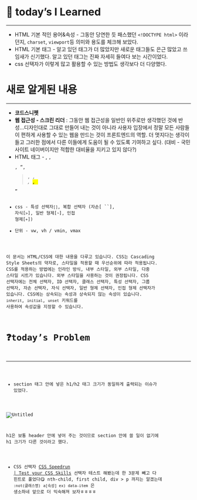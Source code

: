 # 📒 today’s I Learned

---

- HTML 기본 적인 용어&속성 - 그동안 당연한 듯 패스했던 `<!DOCTYPE html>` 이라던지, `charset`, `viewport`등 의미와 용도를 체크해 보았다.
- HTML 기본 태그 - 알고 있던 태그가 더 많았지만 새로운 태그들도 은근 많았고 쓰임새가 신기했다. 알고 있던 태그는 진짜 자세히 들여다 보는 시간이었다.
- css 선택자가 이렇게 많고 활용할 수 있는 방법도 생각보다 더 다양했다.

# 새로 알게된 내용

---

- **코드스니펫**
- **웹 접근성 - 스크린 리더** : 그동안 웹 접근성을 일반인 위주로만 생각했던 것에 반성…디자인대로 그대로 만들어 내는 것이 아니라 사용자 입장에서 정말 모든 사람들이 편하게 사용할 수 있는 웹을 만드는 것이 프론트엔드의 역할. 더 멋지다는 생각이 들고 그러한 점에서 다른 이들에게 도움이 될 수 있도록 기여하고 싶다. (대비 - 국민 사이트 네이버이지만 적합한 대비율을 지키고 있지 않다?)
- HTML 태그 - <wbr>, <code>, <pre>, <q>, <blockquote>, <cite>, <adress>, <mark>, <abbr>
- css - 특성 선택자`[]`, 복합 선택자 (자손[ ``], 자식[`>`], 일반 형제[`~`], 인접 형제[`+`])
- 단위 - vw, vh / vmin, vmax

이 문서는 HTML/CSS에 대한 내용을 다루고 있습니다. CSS는 Cascading Style Sheets의 약자로, 스타일을 적용할 때 우선순위에 따라 적용됩니다.
CSS를 적용하는 방법에는 인라인 방식, 내부 스타일, 외부 스타일, 다중 스타일 시트가 있습니다. 외부 스타일을 사용하는 것이 권장됩니다.
CSS 선택자에는 전체 선택자, ID 선택자, 클래스 선택자, 특성 선택자, 그룹 선택자, 자손 선택자, 자식 선택자, 일반 형제 선택자, 인접 형제 선택자가 있습니다.
CSS에는 상속되는 속성과 상속되지 않는 속성이 있습니다. `inherit`, `initial`, `unset` 키워드를 사용하여 속성값을 지정할 수 있습니다.

# ❓today’s Problem

---

- section 태그 안에 넣은 h1/h2 태그 크기가 동일하게 출력되는 이슈가 있었다.

![Untitled](https://s3-us-west-2.amazonaws.com/secure.notion-static.com/104af269-6cc4-4d17-80da-812e2b6c5ba4/Untitled.png)

h1은 보통 header 안에 넣어 주는 것이므로 section 안에 쓸 일이 없기에 h1 크기가 다른 것이라고 했다.

- CSS 선택자
  [CSS Speedrun | Test your CSS Skills](https://css-speedrun.netlify.app/)
  선택자 테스트 해봤는데 한 3문제 빼고 다 힌트로 풀었다😋
  nth-child, first child, div > p 까지는 알겠는데
  `:not(클래스명)` `a[속성] ex) data-item` 은 생소하네
  앞으로 더 익숙해져 보자ㅎㅎㅎㅎ

